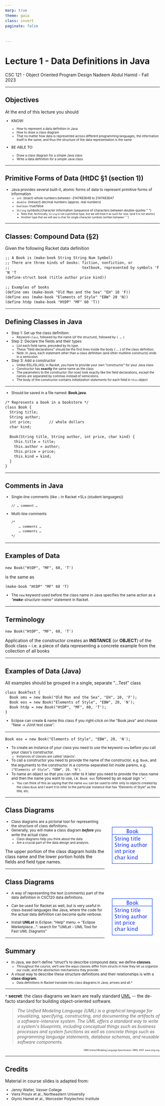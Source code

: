 ```yaml
---
marp: true
theme: gaia
class: invert
paginate: false


---
```

# Lecture 1 - Data Definitions in Java
CSC 121 - Object Oriented Program Design
Nadeem Abdul Hamid - Fall 2023

<!-- paginate: skip -->
<!-- _class: lead -->


---
## Objectives
<style scoped>ul  { font-size: 80%; }</style>

At the end of this lecture you should
- KNOW:
    - How to represent a data definition in Java
    - How to draw a class diagram
    - That no matter how data is represented across different programming languages, the information itself is the same, and thus the structure of the data representation is the same

- BE ABLE TO:
    - Draw a class diagram for a simple Java class
    - Write a data definition for a simple Java class

<!-- paginate: true -->
<!-- footer: Lecture 1 - Data Definitions in Java -->


---
## Primitive Forms of Data (HtDC §1 (section 1))
<style scoped>ul { font-size: 92%; }</style>

- Java provides several built-it, atomic forms of data to represent primitive forms of information
    - <code>int</code>: (exact) whole numbers between -2147483648 to 2147483647
    - <code>double</code>: (inexact) decimal numbers (approx. real numbers)
    - <code>boolean</code>: true/false
    - <code>String</code> symbolic/character information (sequence of characters between double-quotes " ")
        - Note that, technically, <code>String</code> is not a primitive type, but we will treat it as such for now. (and it is not atomic) 
        - Another type that we will see is char for single character symbols (written between ' ' )


---
## Classes: Compound Data (§2)

Given the following Racket data definition

```
;; A Book is (make-book String String Num Symbol)
;; There are three kinds of books: fiction, nonfiction, or
;;                                 textbook, represented by symbols 'F 'N 'T
(define-struct book (title author price kind))

;; Examples of books
(define oms (make-book "Old Man and the Sea" "EH" 10 'F))
(define eos (make-book "Elements of Style" "EBW" 20 'N))
(define htdp (make-book "HtDP" "MF" 60 'T))
```


---
## Defining Classes in Java
<style scoped>ul { font-size: 82%; line-height: 120%; }</style>

- Step 1: Set up the class definition:
    - Keyword <code>class</code>, followed by the name (of the structure), followed by <code>{ … }</code>
- Step 2: Declare the fields and their types
    - List each field name, preceded by its type. 
    - These "field declarations" should be the first lines inside the body { … } of the class definition.
    - Note: In Java, each statement other than a class definition (and other multiline constructs) ends in a semicolon
- Step 3: Add a constructor
    - Unlike BSL/ISL/ASL in Racket, you have to provide your own “constructor” for your Java class
    - Constructor has **exactly** the same name as the class
    - The parameters to the constructor (for now) look exactly like the field declarations, except the names are separated by commas instead of semicolons.  
    - The body of the constructor contains *initialization statements* for each field in <code>this</code> object


---
- Should be saved in a file named: **Book.java**.

```
/* Represents a book in a bookstore */
class Book {
  String title;
  String author;
  int price;        // whole dollars
  char kind;
  
  Book(String title, String author, int price, char kind) {
    this.title = title;
    this.author = author;
    this.price = price;
    this.kind = kind;
  }
}
```


---
## Comments in Java

- Single-line comments (like <code>;</code> in Racket *SLs (student languages))
    ```
    // … comment …
    ```

- Multi-line comments
    ```
    /* 
        … comments …
        … comments …
	*/
    ```


---
## Examples of Data

```
new Book("HtDP", "MF", 60, 'T')
```

is the same as

```
(make-book "HtDP" "MF" 60 'T)
```

- The <code>new</code> keyword used before the class name in Java specifies the same action as a *"**make**-structure-name"* statement in Racket.


---
## Terminology

```
new Book("HtDP", "MF", 60, 'T')
```

Application of the constructor creates an **INSTANCE** (or **OBJECT**) of the Book class – i.e. a piece of data representing a concrete example from the collection of all books


---
## Examples of Data (Java)

All examples should be grouped in a single, separate "...Test" class

```
class BookTest {
  Book oms = new Book("Old Man and the Sea", "EH", 10, 'F');
  Book eos = new Book("Elements of Style", "EBW", 20, 'N');
  Book htdp = new Book("HtDP", "MF", 60, 'T');
}
```

- Eclipse can create & name this class if you right-click on the "Book.java" and choose "New -> JUnit test case". 


---
```
Book eos = new Book("Elements of Style", "EBW", 20, 'N');
```

<style scoped>ul { font-size: 85%; }</style>

- To create an instance of your class you need to use the keyword <code>new</code> before you call your class's constructor. 
    - Instances of classes are called 'objects'. 
- To call a constructor you need to provide the name of the constructor, e.g. <code>Book</code>, and the arguments to the constructor in a comma-separated list inside parens, e.g. <code>(“Elements of Style”, “EBW”, 20, ‘N’)</code>. 
- To name an object so that you can refer to it later you need to provide the class name and then the name you want to use, i.e. <code>Book eos</code> followed by an equal sign '='. 
    - You can think of this as saying that the name <code>eos</code> can be used to refer only to objects created by the class <code>Book</code> and I want it to refer to the particular instance that has “Elements of Style” as the title, etc.


---
## Class Diagrams

<img align="right" src="book-diagram.png">

- Class diagrams are a pictorial tool for representing the structure of class definitions.
- Generally, you will make a class diagram ***before*** you write the actual class 
    - Class diagrams help you think about the data 
    - Are a crucial part of the data design and analysis.

The upper portion of the class diagram holds the class name and the lower portion holds the fields and field type names.


---
## Class Diagrams

<img align="right" src="book-diagram.png">

- A way of representing the text (comments) part of the data definition in CSC120 data definitions.

- Can be used for Racket as well, but is very useful in class-based languages like Java, where the code for the actual data definition can become quite verbose.

- Install **UMLet**  in Eclipse: "Help" menu -> "Eclipse Marketplace...": 
search for "UMLet - UML Tool for Fast UML Diagrams"


---
## Summary

- In Java, we don’t define “struct”s to describe compound data; we define **classes**. 
    - Throughout the course, we’ll see the ways classes differ from structs in how they let us organize our code, and the abstraction mechanisms they provide. 
- A visual way to describe these structure definitions and their relationships is with a **class diagram**.
    - Data definitions in Racket translate into class diagrams in Java, arrows and all.*


---
`*` **secret**: the class diagrams we learn are really standard [UML](https://www.uml.org/) -- the de-facto standard for building object-oriented software. 
> *The Unified Modeling Language (UML) is a graphical language for visualizing, specifying, constructing, and documenting the artifacts of a software-intensive system. The UML offers a standard way to write a system's blueprints, including conceptual things such as business processes and system functions as well as concrete things such as programming language statements, database schemas, and reusable software components.*

<div style="font-size: 50%; text-align: right;"> OMG Unified Modeling Language Specification. OMG, 2007. www.omg.org.</div>


---
## Credits

Material in course slides is adapted from:
- Jenny Walter, Vasser College
- Viera Proulx et al., Northeastern University
- Glynis Hamel et al., Worcester Polytechnic Institute
